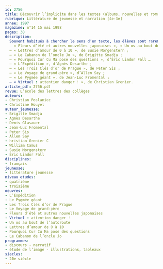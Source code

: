 ```yaml
---
id: 2756
title: Découvrir l’implicite dans les textes (albums, nouvelles et romans) 
rubrique: Littérature de jeunesse et narration [4e-3e]
annee: 1997
magazine: n°14 15 mai 1998
pages: 38
description: 
  Souvent habitués à chercher le sens d’un texte, les élèves sont rarement entraînés à en détecter les sous-entendus. Pourtant, leurs contenus implicites caractérisent autant un texte que leurs contenus explicites. Ils contribuent à permettre plusieurs interprétations d’un même contenu. C’est sans doute pourquoi les Programmes du cycle central indiquent : « On aborde l’étude de l’implicite dans tous les types de discours. » Plusieurs textes narratifs serviront à cette étude, mais également des albums : l’implicite du code des images ne correspond pas forcément à l’implicite du texte.
  – « Fleurs d’été et autres nouvelles japonaises », « Un os au bout de l’autoroute », de William Camus ;
  – « Lettres d’amour de 0 à 10 », de Susie Morgenstern ;
  – « Le Cabanon de l’oncle Jo », de Brigitte Smadja ;
  – « Pourquoi Cur Cu Ma pose des questions », d’Éric Lindor Fall …
  – « L’Expédition », d’Agnès Desarthe ;
  – « Les Trois Clés d’or de Prague », de Peter Sis ;
  – « Le Voyage de grand-père », d’Allen Say ;
  – « Le Pygmée géant », de Jean-Luc Fromental ;
  – « Virtuel : attention danger ! », de Christian Grenier.
article_pdf: 2756.pdf
revue: L’école des lettres des collèges
auteurs:
- Christian Poslaniec
- Christine Houyel
auteur_jeunesse:
- Brigitte Smadja
- Agnès Desarthe
- Denis Glasauer
- Jean-Luc Fromental
- Peter Sis
- Allen Say
- hristian Grenier C
- William Camus
- Susie Morgenstern
- Éric Lindor Fall
disciplines:
- français
jeunesse:
- littérature jeunesse
niveau_etudes:
- quatrième
- troisième
oeuvres:
- L’Expédition
- Le Pygmée géant
- Les Trois Clés d’or de Prague
- Le Voyage de grand-père
- Fleurs d’été et autres nouvelles japonaises
- Virtuel : attention danger !
- Un os au bout de l’autoroute
- Lettres d’amour de 0 à 10
- Pourquoi Cur Cu Ma pose des questions
- Le Cabanon de l’oncle Jo
programmes:
- discours - narratif
- étude de l’image - illustrations, tableaux
siecles:
- 20e siècle
---
```

